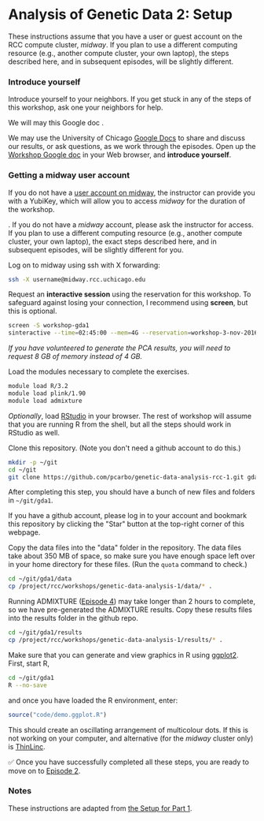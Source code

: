 # Analysis of Genetic Data 2: Setup

These instructions assume that you have a user or guest account on the
RCC compute cluster, *midway*. If you plan to use a different
computing resource (e.g., another compute cluster, your own laptop),
the steps described here, and in subsequent episodes, will be slightly
different.

### Introduce yourself

Introduce yourself to your neighbors. If you get stuck in any of the
steps of this workshop, ask one your neighbors for help.

We will may this Google doc .

We may use the University of Chicago
[Google Docs](http://gdocs.uchicago.edu) to share and discuss our
results, or ask questions, as we work through the episodes. Open up
the [Workshop Google doc](http://tinyurl.com/h46hnm2) in your Web
browser, and **introduce yourself**.


### Getting a midway user account

If you do not have a
[user account on midway](http://rcc.uchicago.edu/getting-started/request-account), the instructor can provide you with a YubiKey, which will
allow you to access *midway* for the duration of the workshop.

. If
you do not have a *midway* account, please ask the instructor for
access. If you plan to use a different computing resource (e.g.,
another compute cluster, your own laptop), the exact steps described
here, and in subsequent episodes, will be slightly different for you.

Log on to midway using ssh with X forwarding:

```bash
ssh -X username@midway.rcc.uchicago.edu
```

Request an **interactive session** using the reservation for this
workshop. To safeguard against losing your connection, I recommend
using **screen**, but this is optional.

```bash
screen -S workshop-gda1
sinteractive --time=02:45:00 --mem=4G --reservation=workshop-3-nov-2016
```

*If you have volunteered to generate the PCA results, you will need to
request 8 GB of memory instead of 4 GB.*

Load the modules necessary to complete the exercises.
  
```bash
module load R/3.2
module load plink/1.90
module load admixture
```
  
*Optionally*, load [RStudio](https://rstudio.rcc.uchicago.edu) in
your browser. The rest of workshop will assume that you are running R
from the shell, but all the steps should work in RStudio as well.

Clone this repository. (Note you don't need a github account to do
this.)

```bash
mkdir -p ~/git
cd ~/git
git clone https://github.com/pcarbo/genetic-data-analysis-rcc-1.git gda1
```

After completing this step, you should have a bunch of new files and
folders in `~/git/gda1`.

If you have a github account, please log in to your account and
bookmark this repository by clicking the "Star" button at the
top-right corner of this webpage.

Copy the data files into the "data" folder in the repository. The data
files take about 350 MB of space, so make sure you have enough space
left over in your home directory for these files. (Run the `quota`
command to check.)

```bash
cd ~/git/gda1/data
cp /project/rcc/workshops/genetic-data-analysis-1/data/* .
```

Running ADMIXTURE ([Episode 4](04-admixture.md)) may take longer than
2 hours to complete, so we have pre-generated the ADMIXTURE
results. Copy these results files into the results folder in the
github repo.

```bash
cd ~/git/gda1/results
cp /project/rcc/workshops/genetic-data-analysis-1/results/* .
```

Make sure that you can generate and view graphics in R using
[ggplot2](http://ggplot2.org). First, start R,

```bash
cd ~/git/gda1
R --no-save
```

and once you have loaded the R environment, enter:

```R
source("code/demo.ggplot.R")
```

This should create an oscillating arrangement of multicolour dots. If
this is not working on your computer, and alternative (for the
*midway* cluster only) is [ThinLinc](http://rcc.uchicago.edu/docs/connecting/index.html#connecting-with-thinlinc).

:white_check_mark: Once you have successfully completed all these
steps, you are ready to move on to [Episode 2](02-pca.md).

### Notes

These instructions are adapted from [the Setup for Part 1](https://github.com/pcarbo/genetic-data-analysis-rcc-1/blob/master/episodes/01-setup.md).
